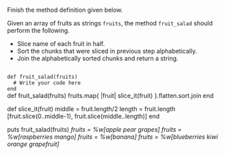 Finish the method definition given below.

Given an array of fruits as strings `fruits`, the method `fruit_salad` should perform the following.

- Slice name of each fruit in half.
- Sort the chunks that were sliced in previous step alphabetically.
- Join the alphabetically sorted chunks and return a string.

<codeblock language="ruby" type="exercise" testMode="multipleInput">
<code>
def fruit_salad(fruits)
  # Write your code here
end
</code>

<solution>
def fruit_salad(fruits)
  fruits.map{ |fruit| slice_it(fruit) }.flatten.sort.join
end

def slice_it(fruit)
  middle = fruit.length/2
  length = fruit.length
  [fruit.slice(0..middle-1), fruit.slice(middle..length)]
end
</solution>

<testcases>
<caller>
puts fruit_salad(fruits)
</caller>
<testcase>
<i>
fruits = %w[apple pear grapes]
</i>
</testcase>
<testcase>
<i>
fruits = %w[raspberries mango]
</i>
</testcase>
<testcase>
<i>
fruits = %w[banana]
</i>
</testcase>
<testcase>
<i>
fruits = %w[blueberries kiwi orange grapefruit]
</i>
</testcase>
</testcases>
</codeblock>
